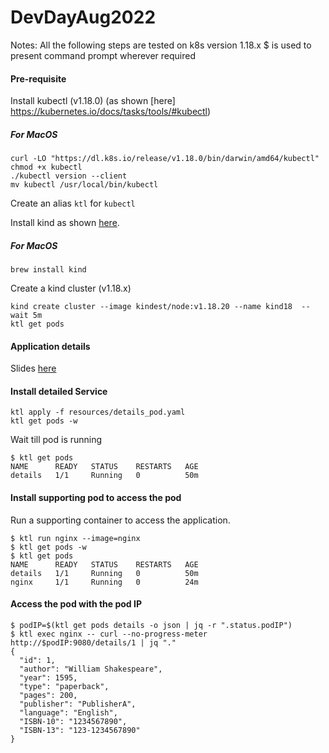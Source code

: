 # DevDayAug2022

Notes: 
All the following steps are tested on k8s version 1.18.x
$ is used to present command prompt wherever required

#### Pre-requisite

Install kubectl (v1.18.0) (as shown [here] https://kubernetes.io/docs/tasks/tools/#kubectl)

##### For MacOS
```shell
curl -LO "https://dl.k8s.io/release/v1.18.0/bin/darwin/amd64/kubectl"
chmod +x kubectl
./kubectl version --client
mv kubectl /usr/local/bin/kubectl 
```

Create an alias `ktl` for `kubectl`

Install kind as shown [here](https://kind.sigs.k8s.io/docs/user/quick-start/#installation).

##### For MacOS
```shell
brew install kind
```

Create a kind cluster (v1.18.x)

```shell
kind create cluster --image kindest/node:v1.18.20 --name kind18  --wait 5m
ktl get pods 
```

#### Application details

Slides [here](TBA) 

#### Install detailed Service

```shell
ktl apply -f resources/details_pod.yaml
ktl get pods -w
```
Wait till pod is running

```shell
$ ktl get pods
NAME      READY   STATUS    RESTARTS   AGE
details   1/1     Running   0          50m
```

#### Install supporting pod to access the pod

Run a supporting container to access the application. 

```shell
$ ktl run nginx --image=nginx
$ ktl get pods -w
$ ktl get pods
NAME      READY   STATUS    RESTARTS   AGE
details   1/1     Running   0          50m
nginx     1/1     Running   0          24m
```

#### Access the pod with the pod IP

```shell
$ podIP=$(ktl get pods details -o json | jq -r ".status.podIP")
$ ktl exec nginx -- curl --no-progress-meter http://$podIP:9080/details/1 | jq "."
{
  "id": 1,
  "author": "William Shakespeare",
  "year": 1595,
  "type": "paperback",
  "pages": 200,
  "publisher": "PublisherA",
  "language": "English",
  "ISBN-10": "1234567890",
  "ISBN-13": "123-1234567890"
}
```


